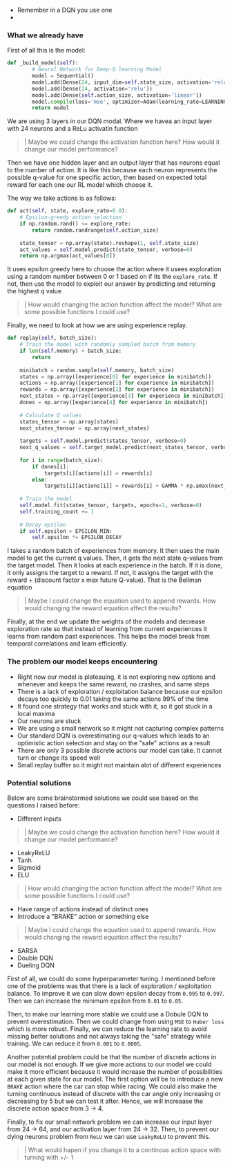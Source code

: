 - Remember in a DQN you use one
- 

### What we already have

First of all this is the model:
```python
def _build_model(self):
        # Neural Network for Deep-Q learning Model
        model = Sequential()
        model.add(Dense(24, input_dim=self.state_size, activation='relu'))
        model.add(Dense(24, activation='relu'))
        model.add(Dense(self.action_size, activation='linear'))
        model.compile(loss='mse', optimizer=Adam(learning_rate=LEARNING_RATE))
        return model
```

We are using 3 layers in our DQN modal. Where we havea an input layer with 24 neurons and a ReLu activatin function

>| Maybe we could change the activation function here? How would it change our model performance?

Then we have one hidden layer and an output layer that has neurons equal to the number of action. It is like this because each neuron represents the possible q-value for one specific action, then based on expected total reward for each one our RL model which choose it.

The way we take actions is as follows:
```python
def act(self, state, explore_rate=0.0):
    # Epsilon-greedy action selection
    if np.random.rand() <= explore_rate:
        return random.randrange(self.action_size)
    
    state_tensor = np.array(state).reshape(1, self.state_size)
    act_values = self.model.predict(state_tensor, verbose=0)
    return np.argmax(act_values[0])
```

It uses epsilon greedy here to choose the action where it usees exploration using a random number between 0 or 1 based on if its the `explore_rate`. If not, then use the model to exploit our answer by predicting and returning the highest q value

>| How would changing the action function affect the model? What are some possible functions I could use?

Finally, we need to look at how we are using experience replay.

```python
def replay(self, batch_size):
    # Train the model with randomly sampled batch from memory
    if len(self.memory) < batch_size:
        return
    
    minibatch = random.sample(self.memory, batch_size)
    states = np.array([experience[0] for experience in minibatch])
    actions = np.array([experience[1] for experience in minibatch])
    rewards = np.array([experience[2] for experience in minibatch])
    next_states = np.array([experience[3] for experience in minibatch])
    dones = np.array([experience[4] for experience in minibatch])
    
    # Calculate Q values
    states_tensor = np.array(states)
    next_states_tensor = np.array(next_states)
    
    targets = self.model.predict(states_tensor, verbose=0)
    next_q_values = self.target_model.predict(next_states_tensor, verbose=0)
    
    for i in range(batch_size):
        if dones[i]:
            targets[i][actions[i]] = rewards[i]
        else:
            targets[i][actions[i]] = rewards[i] + GAMMA * np.amax(next_q_values[i])
    
    # Train the model
    self.model.fit(states_tensor, targets, epochs=1, verbose=0)
    self.training_count += 1
    
    # Decay epsilon
    if self.epsilon > EPSILON_MIN:
        self.epsilon *= EPSILON_DECAY
```

I takes a random batch of experiences from memory. It then uses the main model to get the current q values. Then, it gets the next state q-values from the target model. Then it looks at each experience in the batch. If it is done, it only assigns the target to a reward. If not, it assigns the target with the reward + (discount factor x max future Q-value). That is the Bellman equation

>| Maybe I could change the equation used to append rewards. How would changing the reward equation affect the results?

Finally, at the end we update the weights of the models and decrease exploration rate so that instead of learning from current experiences it learns from random past experiences. This helps the model break from temporal correlations and learn efficiently.

### The problem our model keeps encountering

- Right now our model is plateauing, it is not exploring new options and whenever and keeps the same reward, no crashes, and same steps
- There is a lack of exploration / exploitation balance because our epsilon decays too quickly to 0.01 taking the same actions 99% of the time
- It found one strategy that works and stuck with it, so it got stuck in a local maxima
- Our neurons are stuck
- We are using a small network so it might not capturing complex patterns
- Our standard DQN is overestimating our q-values which leads to an optimistic action selection and stay on the "safe" actions as a result
- There are only 3 possible discrete actions our model can take. It cannot turn or change its speed well
- Small replay buffer so it might not maintain alot of different experiences 

### Potential solutions

Below are some brainstormed solutions we could use based on the questions I raised before:
- Different inputs

>| Maybe we could change the activation function here? How would it change our model performance?
- LeakyReLU
- Tanh
- Sigmoid
- ELU

>| How would changing the action function affect the model? What are some possible functions I could use?
- Have range of actions instead of distinct ones
- Introduce a "BRAKE" action or something else

>| Maybe I could change the equation used to append rewards. How would changing the reward equation affect the results?
- SARSA
- Double DQN
- Dueling DQN 

First of all, we could do some hyperparameter tuning. I mentioned before one of the problems was that there is a lack of exploration / exploitation balance. To improve it we can slow down epsilon decay from `0.995` to `0.997`. Then we can increase the minimum epsilon from `0.01` to `0.05`.

Then, to make our learning more stable we could use a Dobule DQN to prevent overestimation. Then we could change from using `MSE` to `Huber loss` which is more robust. Finally, we can reduce the learning rate to avoid missing better solutions and not always taking the "safe" strategy while training. We can reduce it from `0.001` to `0.0005`.

Another potential problem could be that the number of discrete actions in our model is not enough. If we give more actions to our model we could make it more efficient because it would increase the number of possibilities at each given state for our model. The first option will be to introduce a new `BRAKE` action where the car can stop while racing. We could also make the turning continuous instead of discrete with the car angle only increasing or decreasing by 5 but we can test it after. Hence, we will increaase the discrete action space from 3 -> 4.

Finally, to fix our small network problem we can increase our input layer from 24 -> 64, and our activation layer from 24 -> 32. Then, to prevent our dying neurons problem from `ReLU` we can use `LeakyReLU` to prevent this.

>| What would hapen if you change it to a continous action space with turning with +/- 1